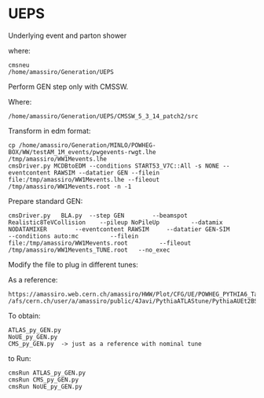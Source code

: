 UEPS
====

Underlying event and parton shower


where:

    cmsneu
    /home/amassiro/Generation/UEPS


Perform GEN step only with CMSSW.

Where:

    /home/amassiro/Generation/UEPS/CMSSW_5_3_14_patch2/src


Transform in edm format:

    cp /home/amassiro/Generation/MINLO/POWHEG-BOX/WW/testAM_1M_events/pwgevents-rwgt.lhe /tmp/amassiro/WW1Mevents.lhe
    cmsDriver.py MCDBtoEDM --conditions START53_V7C::All -s NONE --eventcontent RAWSIM --datatier GEN --filein file:/tmp/amassiro/WW1Mevents.lhe --fileout /tmp/amassiro/WW1Mevents.root -n -1


Prepare standard GEN:

    cmsDriver.py   BLA.py  --step GEN        --beamspot Realistic8TeVCollision    --pileup NoPileUp         --datamix NODATAMIXER        --eventcontent RAWSIM     --datatier GEN-SIM         --conditions auto:mc         --filein file:/tmp/amassiro/WW1Mevents.root         --fileout /tmp/amassiro/WW1Mevents_TUNE.root   --no_exec


Modify the file to plug in different tunes:

As a reference:

    https://amassiro.web.cern.ch/amassiro/HWW/Plot/CFG/UE/POWHEG_PYTHIA6_Tauola_H_WW_lnulnu_withTau_8TeV_NOUE_cff.py
    /afs/cern.ch/user/a/amassiro/public/4Javi/PythiaATLAStune/PythiaAUEt2BSettings_cfi.py

To obtain:

    ATLAS_py_GEN.py
    NoUE_py_GEN.py
    CMS_py_GEN.py  -> just as a reference with nominal tune


to Run:

    cmsRun ATLAS_py_GEN.py
    cmsRun CMS_py_GEN.py
    cmsRun NoUE_py_GEN.py





